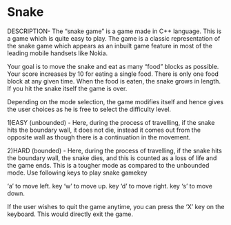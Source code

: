 # Snake
DESCRIPTION-
The “snake game” is a game made in C++ language. This is a game which is quite
easy to play. The game is a classic representation of the snake game which appears
as an inbuilt game feature in most of the leading mobile handsets like Nokia.

Your goal is to move the snake and eat as many “food” blocks as possible. Your
score increases by 10 for eating a single food. There is only one food block at any
given time. When the food is eaten, the snake grows in length. If you hit the snake
itself the game is over.

Depending on the mode selection, the game modifies itself and hence gives the user
choices as he is free to select the difficulty level.

1)EASY (unbounded) - Here, during the process of travelling, if the snake hits the
boundary wall, it does not die, instead it comes out from the opposite wall as though
there is a continuation in the movement.

2)HARD (bounded) - Here, during the process of travelling, if the snake hits the
boundary wall, the snake dies, and this is counted as a loss of life and the game ends.
This is a tougher mode as compared to the unbounded mode.
Use following keys to play snake gamekey 

‘a’ to move left.
key ‘w’ to move up.
key ‘d’ to move right.
key ‘s’ to move down.

If the user wishes to quit the game anytime, you can press the ‘X’ key on the
keyboard. This would directly exit the game.

